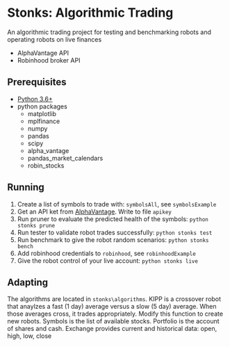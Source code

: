 # Stonks: Algorithmic Trading #
An algorithmic trading project for testing and benchmarking robots and operating robots on live finances
* AlphaVantage API
* Robinhood broker API

## Prerequisites ##
* [Python 3.6+](https://www.python.org/downloads/)
* python packages
  * matplotlib
  * mplfinance
  * numpy
  * pandas
  * scipy
  * alpha_vantage
  * pandas_market_calendars
  * robin_stocks

## Running ##
1. Create a list of symbols to trade with: `symbolsAll`, see `symbolsExample`
2. Get an API ket from [AlphaVantage](https://www.alphavantage.co/). Write to file `apikey`
3. Run pruner to evaluate the predicted health of the symbols: `python stonks prune`
4. Run tester to validate robot trades successfully: `python stonks test`
5. Run benchmark to give the robot random scenarios: `python stonks bench`
6. Add robinhood credentials to `robinhood`, see `robinhoodExample`
7. Give the robot control of your live account: `python stonks live`

## Adapting
The algorithms are located in `stonks\algorithms`. KIPP is a crossover robot that anaylzes a fast (1 day) average versus a slow (5 day) average. When those averages cross, it trades appropriately. Modify this function to create new robots. Symbols is the list of available stocks. Portfolio is the account of shares and cash. Exchange provides current and historical data: open, high, low, close
